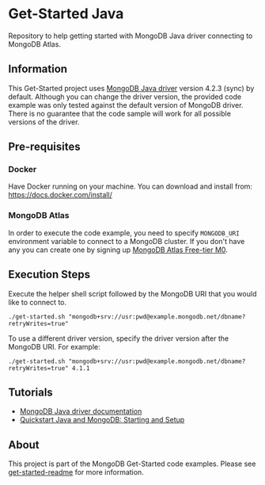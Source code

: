 # Get-Started Java

Repository to help getting started with MongoDB Java driver connecting to MongoDB Atlas.

## Information

This Get-Started project uses [MongoDB Java driver](https://mongodb.github.io/mongo-java-driver/) version 4.2.3 (sync) by default. Although you can change the driver version, the provided code example was only tested against the default version of MongoDB driver. There is no guarantee that the code sample will work for all possible versions of the driver.

## Pre-requisites 

### Docker 

Have Docker running on your machine. You can download and install from: https://docs.docker.com/install/

### MongoDB Atlas

In order to execute the code example, you need to specify `MONGODB_URI` environment variable to connect to a MongoDB cluster. If you don't have any you can create one by signing up [MongoDB Atlas Free-tier M0](https://docs.atlas.mongodb.com/getting-started/). 

##  Execution Steps 

Execute the helper shell script followed by the MongoDB URI that you would like to connect to. 
```
./get-started.sh "mongodb+srv://usr:pwd@example.mongodb.net/dbname?retryWrites=true"
```

To use a different driver version, specify the driver version after the MongoDB URI. For example:
```
./get-started.sh "mongodb+srv://usr:pwd@example.mongodb.net/dbname?retryWrites=true" 4.1.1
```

## Tutorials

* [MongoDB Java driver documentation](https://docs.mongodb.com/drivers/java/)
* [Quickstart Java and MongoDB: Starting and Setup](https://www.mongodb.com/blog/post/quick-start-java-and-mongodb--starting-and-setup)

## About 

This project is part of the MongoDB Get-Started code examples. Please see [get-started-readme](https://github.com/mongodb-developer/get-started-readme) for more information. 
